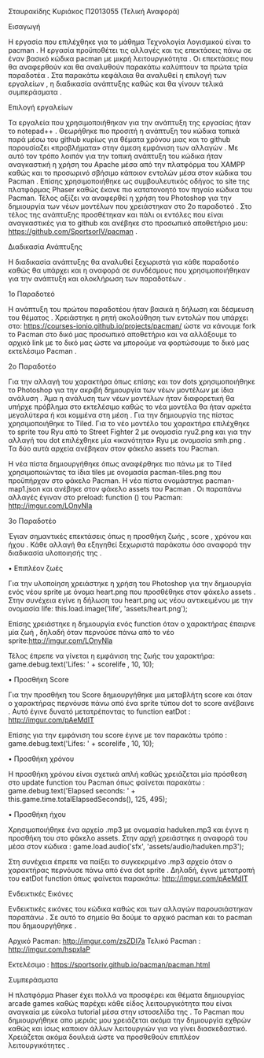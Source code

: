 Σταυρακίδης Κυριάκος Π2013055 (Τελική Αναφορά)


Εισαγωγή

Η εργασία που επιλέχθηκε για το μάθημα Τεχνολογία Λογισμικού είναι το pacman . Η εργασία προϋποθέτει τις αλλαγές και τις επεκτάσεις πάνω σε έναν βασικό κώδικα pacman με μικρή λειτουργικότητα . Οι επεκτάσεις που θα αναφερθούν και θα αναλυθούν παρακάτω καλύπτουν τα πρώτα τρία παραδοτέα . Στα παρακάτω κεφάλαια θα αναλυθεί η επιλογή των εργαλείων  , η διαδικασία ανάπτυξης καθώς και θα γίνουν τελικά συμπεράσματα . 


Επιλογή εργαλείων

Τα εργαλεία που χρησιμοποιήθηκαν για την ανάπτυξη της εργασίας ήταν το notepad++ . Θεωρήθηκε πιο προσιτή η ανάπτυξη του κώδικα τοπικά παρά μέσω του github κυρίως για θέματα χρόνου μιας και το github παρουσίαζει «προβλήματα» στην άμεση εμφάνιση των αλλαγών . 
Με αυτό τον τρόπο λοιπόν για την τοπική ανάπτυξη του κώδικα ήταν αναγκαστική η χρήση του Apache μέσα από την πλατφόρμα του XAMPP καθώς και το προσωρινό σβήσιμο κάποιον εντολών μέσα στον κώδικα του Pacman . Επίσης χρησιμοποιήθηκε ως συμβουλευτικός οδήγος το site της πλατφόρμας Phaser καθώς έκανε πιο κατατονοητό τον πηγαίο κώδικα του Pacman. Τέλος αξίζει να αναφερθεί η χρήση του Photoshop για την δημιουργία των νέων μοντέλων που χρειάστηκαν στο 2ο παραδοτεό .
Στο τέλος της ανάπτυξης προσθέτηκαν και πάλι οι εντόλες που είναι αναγκαστικές για το github και ανέβηκε στο προσωπικό αποθετήριο μου:  https://github.com/SportsorIV/pacman . 


Διαδικασία Ανάπτυξης

Η διαδικασία ανάπτυξης θα αναλυθεί ξεχωριστά για κάθε παραδοτέο καθώς θα υπάρχει και η αναφορά σε συνδέσμους που χρησιμοποιήθηκαν για την ανάπτυξη και ολοκλήρωση των παραδοτέων .

1ο Παραδοτεό 

Η ανάπτυξη του πρώτου παραδοτέου ήταν βασικά η δήλωση και δέσμευση του θέματος . Χρειάστηκε η ρητή ακολούθηση των εντολών που υπάρχει στο: https://courses-ionio.github.io/projects/pacman/  ώστε να κάνουμε fork το Pacman στο δικό μας προσωπικό αποθετήριο και να αλλάξουμε το αρχικό link με το δικό μας ώστε να μπορούμε να φορτώσουμε το δικό μας εκτελέσιμο Pacman .

2ο Παραδοτέο 

Για την αλλαγή του χαρακτήρα όπως επίσης και τον dots χρησιμοποιήθηκε το Photoshop για την ακριβή δημιουργία των νέων μοντέλων με ίδια ανάλυση . Άμα η ανάλυση των νέων μοντέλων ήταν διαφορετική θα υπήρχε πρόβλημα στο εκτελέσιμο καθώς το νέα μοντέλα θα ήταν αρκέτα μεγαλύτερα ή και κομμένα στη μέση . Για την δημιουργία της πίστας χρησιμοποιήθηκε το Tiled.
Για το νέο μοντέλο του χαρακτήρα επιλέχθηκε το sprite του Ryu από το Street Fighter 2 με ονομασία ryu2.png και για την αλλαγή του dot επιλέχθηκε μία «ικανότητα» Ryu με ονομασία smh.png . Τα δύο αυτά αρχεία ανέβηκαν στον φάκελο assets του Pacman.
 
Η νέα πίστα δημιουργήθηκε όπως αναφέρθηκε πιο πάνω με το Tiled χρησιμοποιώντας τα ίδια tiles με ονομασία pacman-tiles.png που προϋπήρχαν στο φάκελο Pacman. H νέα πίστα ονομάστηκε pacman-map1.json και ανέβηκε στον φάκελο assets του Pacman . 
Οι παραπάνω αλλαγές έγιναν στο  preload: function ()  του Pacman: http://imgur.com/LOnyNla

3ο Παραδοτέο 

Έγιαν σημαντικές επεκτάσεις όπως η προσθήκη ζωής , score , χρόνου και ήχου . Κάθε αλλαγή θα εξηγηθεί ξεχωριστά παράκατω όσο αναφορά την διαδικασία υλοποιησής της .

•	Επιπλέον ζωές 

Για την υλοποίηση χρειάστηκε η χρήση του Photoshop για την δημιουργία ενός νέου sprite με όνομα heart.png που προσθέθηκε στον φάκελο assets . Στην συνέχεια εγίνε η δήλωση του heart.png ως νέου αντικειμένου με την ονομασία life:
this.load.image('life', 'assets/heart.png');
 
Eπίσης χρειάστηκε η δημιουργία ενός function όταν ο χαρακτήρας έπαιρνε μία ζωή , δηλαδή όταν περνούσε πάνω από το νέο sprite:http://imgur.com/LOnyNla


Τέλος έπρεπε να γίνεται η εμφάνιση της ζωής του χαρακτήρα:
game.debug.text('Lifes: ' + scorelife , 10, 10);

 
•	Προσθήκη Score 

Για την προσθήκη του Score δημιουργήθηκε μια μεταβλήτη score και όταν ο χαρακτήρας περνόυσε πάνω από ένα sprite τύπου dot το score ανέβαινε . Αυτό έγινε δυνατό μετατρέποντας το function eatDot :
http://imgur.com/pAeMdIT
 
Επίσης για την εμφάνιση του score έγινε με τον παρακάτω τρόπο :
 game.debug.text('Lifes: ' + scorelife , 10, 10);
 
•	Προσθήκη  χρόνου 

Η προσθήκη χρόνου είναι σχετικά απλή καθώς χρειάζεται μία πρόσθεση στο update function του Pacman όπως φαίνεται παρακάτω : 
 game.debug.text('Elapsed seconds: ' + this.game.time.totalElapsedSeconds(), 125, 495);
 
•	Προσθήκη ήχου 

Χρησιμοποιήθηκε ένα αρχείο .mp3 με ονομασία haduken.mp3 και έγινε η προσθήκη του στο φάκελο assets. Στην αρχή χρειάστηκε η αναφορά του μέσα στον κώδικα :
 game.load.audio('sfx', 'assets/audio/haduken.mp3');
 
Στη συνέχεια έπρεπε να παίξει το συγκεκριμένο .mp3 αρχείο όταν ο χαρακτήρας περνόυσε πάνω από ένα dot sprite . Δηλαδή, έγινε μετατροπή του eatDot function όπως φαίνεται παρακάτω:
http://imgur.com/pAeMdIT

Eνδεικτικές Eικόνες 

Ενδεικτικές εικόνες του κώδικα καθώς και των αλλαγών παρουσιάστηκαν παραπάνω . Σε αυτό το σημείο θα δούμε το αρχικό pacman και το pacman που δημιουργήθηκε . 

Αρχικό Pacman: http://imgur.com/zsZDI7a
Τελικό Pacman : http://imgur.com/hspxIaP
 
Εκτελέσιμο : https://sportsoriv.github.io/pacman/pacman.html

Συμπεράσματα

Η πλατφόρμα Phaser έχει πολλά να προσφέρει και θέματα δημιουργίας arcade games καθώς παρέχει κάθε είδος λειτουργικότητα που είναι αναγκαία με εύκολα tutorial μέσα στην ιστοσελίδα της . Το Pacman που δημιουργήθηκε απο μεριάς μου χρειάζεται ακόμα την δημιουργία εχθρών καθώς και ίσως καποιον άλλων λειτουργιών για να γίνει διασκεδαστικό. Χρειάζεται ακόμα δουλειά ώστε να προσθεθούν επιπλέον λειτουργικότητες . 
